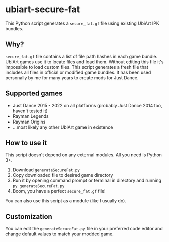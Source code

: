 # ubiart-secure-fat
This Python script generates a `secure_fat.gf` file using existing UbiArt IPK bundles.

## Why?
`secure_fat.gf` file contains a list of file path hashes in each game bundle. UbiArt games use it to locate files and load them. Without editing this file it's impossible to load custom files. This script generates a fresh file that includes all files in official or modified game bundles. It has been used personally by me for many years to create mods for Just Dance.

## Supported games
- Just Dance 2015 - 2022 on all platforms (probably Just Dance 2014 too, haven't tested it)
- Rayman Legends
- Rayman Origins
- ...most likely any other UbiArt game in existence

## How to use it
This script doesn't depend on any external modules. All you need is Python 3+.

1. Download `generateSecureFat.py`
2. Copy downloaded file to desired game directory
3. Run it by opening command prompt or terminal in directory and running `py generateSecureFat.py`
4. Boom, you have a perfect `secure_fat.gf` file!

You can also use this script as a module (like I usually do).

## Customization
You can edit the `generateSecureFat.py` file in your preferred code editor and change default values to match your modded game.
